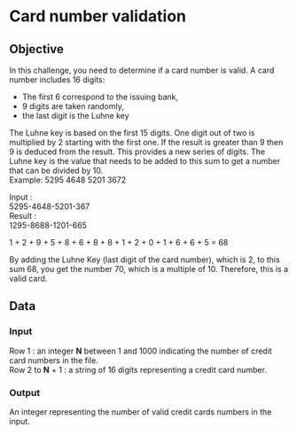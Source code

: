 # Card number validation

## Objective

In this challenge, you need to determine if a card number is valid. A card number includes 16 digits:

* The first 6 correspond to the issuing bank,
* 9 digits are taken randomly,
* the last digit is the Luhne key

The Luhne key is based on the first 15 digits. One digit out of two is multiplied by 2 starting with the first one. If the result is greater than 9 then 9 is deduced from the result. This provides a new series of digits. The Luhne key is the value that needs to be added to this sum to get a number that can be divided by 10.  
Example: 5295 4648 5201 3672

Input  :  
5295-4648-5201-367  
Result :  
1295-8688-1201-665  
  
1 + 2 + 9 + 5 + 8 + 6 + 8 + 8 + 1 + 2 + 0 + 1 + 6 + 6 + 5 = 68  
  
By adding the Luhne Key (last digit of the card number), which is 2, to this sum 68, you get the number 70, which is a multiple of 10. Therefore, this is a valid card.

## Data

### Input
Row 1 : an integer **N** between 1 and 1000 indicating the number of credit card numbers in the file.  
Row 2 to **N** + 1 : a string of 16 digits representing a credit card number.

### Output
An integer representing the number of valid credit cards numbers in the input.
